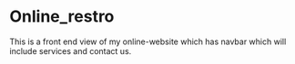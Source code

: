 # Online_restro
This is a front end view of my online-website which has navbar which will include services and contact us.
